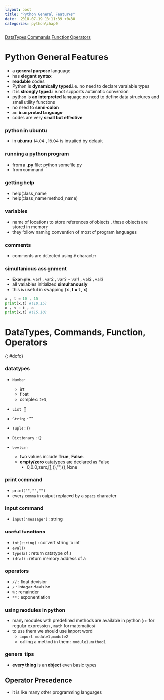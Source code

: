 ```yaml
---
layout: post
title: "Python General Features"
date:  2018-07-19 18:11:39 +0430
categories: python\chap0
---
```


[DataTypes,Commands,Function,Operators](#dcfo)

# Python General Features
- a **general purpose** language  
- has **elegant syntax** 
- **readable** codes  
- Python is **dynamically typed**.i.e. no need to declare varaiable types  
- it is **strongly typed**.i.e.not supports autamatic conversion
- python is **an interpreted** language.no need to define data structures and small utility functions  
- no need to **semi-colon**  
- an **interpreted language**   
- codes are very **small but effective**  

### python in ubuntu
- in **ubuntu** 14.04 , 16.04 is installed by default

### running a python program
- from a **.py** file: python somefile.py
- from command  

### getting help  
- help(class_name)  
- help(class_name.method_name)  


### variables
- name of locations to store references of objects . these objects are stored in memory
- they follow naming convention of most of program languages

### comments
- comments are detected using `#` character  

### simultanious assignment
- **Example.** var1 , var2 , var3 = val1 , val2 , val3  
- all variables initialized **simultanously**  
- this is useful in swapping (**x , t = t , x**)  

```python
x , t = 10 , 15
print(x,t) #(10,15)
x , t = t , x
print(x,t) #(15,10)
```
# DataTypes, Commands, Function, Operators
{: #dcfo}  

### datatypes
- `Number`
  - int  
  - float  
  - complex: `2+3j`  

- `List` :[]
- `String` : ""
- `Tuple` : ()
- `Dictionary` : {}
- `boolean`
  - two values include **True , False**.    
  - **empty/zero** datatypes are declared as False  
    - 0,0.0,zero,[],(),"",{},None  

### print command
- `print("","","")`
- every `comma` in output replaced by a `space` character

### input command
- `input("message")` : string

### useful functions
- `int(string)` : convert string to int
- `eval()`
- `type(a)` : return datatype of a
- `id(a))` : return memory address of a

### operators
- `//` : float devision
- `/` : integer devision
- `%` : remainder
- `**` : exponentiation  

### using modules in python
- many modules with predefined methods are available in python (`re` for regular expression , `math` for matematics)
- to use them we should use import word 
  -  `import module1,module2`  
  -  calling a method in them : `module1.method1`  


### general tips
- **every thing** is an **object** even basic types

## Operator Precedence  
- it is like many other programming languages

